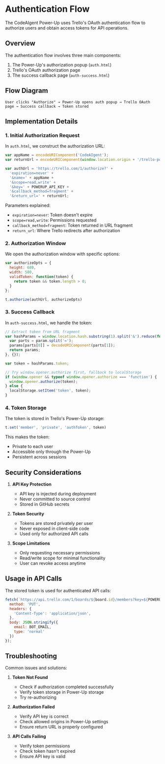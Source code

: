 # Authentication Flow

The CodeAIgent Power-Up uses Trello's OAuth authentication flow to authorize users and obtain access tokens for API operations.

## Overview

The authentication flow involves three main components:
1. The Power-Up's authorization popup (`auth.html`)
2. Trello's OAuth authorization page
3. The success callback page (`auth-success.html`)

## Flow Diagram

```
User clicks "Authorize" → Power-Up opens auth popup → Trello OAuth page → Success callback → Token stored
```

## Implementation Details

### 1. Initial Authorization Request

In `auth.html`, we construct the authorization URL:

```javascript
var appName = encodeURIComponent('CodeAIgent');
var returnUrl = encodeURIComponent(window.location.origin + '/trello-powerup/auth-success.html');

var authUrl = 'https://trello.com/1/authorize?' +
  'expiration=never' +
  '&name=' + appName +
  '&scope=read,write' +
  '&key=' + POWERUP_API_KEY +
  '&callback_method=fragment' +
  '&return_url=' + returnUrl;
```

Parameters explained:
- `expiration=never`: Token doesn't expire
- `scope=read,write`: Permissions requested
- `callback_method=fragment`: Token returned in URL fragment
- `return_url`: Where Trello redirects after authorization

### 2. Authorization Window

We open the authorization window with specific options:

```javascript
var authorizeOpts = {
  height: 680,
  width: 580,
  validToken: function(token) {
    return token && token.length > 0;
  }
};

t.authorize(authUrl, authorizeOpts)
```

### 3. Success Callback

In `auth-success.html`, we handle the token:

```javascript
// Extract token from URL fragment
var hashParams = window.location.hash.substring(1).split('&').reduce(function(params, param) {
  var parts = param.split('=');
  params[parts[0]] = decodeURIComponent(parts[1]);
  return params;
}, {});

var token = hashParams.token;

// Try window.opener.authorize first, fallback to localStorage
if (window.opener && typeof window.opener.authorize === 'function') {
  window.opener.authorize(token);
} else {
  localStorage.setItem('token', token);
}
```

### 4. Token Storage

The token is stored in Trello's Power-Up storage:

```javascript
t.set('member', 'private', 'authToken', token)
```

This makes the token:
- Private to each user
- Accessible only through the Power-Up
- Persistent across sessions

## Security Considerations

1. **API Key Protection**
   - API key is injected during deployment
   - Never committed to source control
   - Stored in GitHub secrets

2. **Token Security**
   - Tokens are stored privately per user
   - Never exposed in client-side code
   - Used only for authorized API calls

3. **Scope Limitations**
   - Only requesting necessary permissions
   - Read/write scope for minimal functionality
   - User can revoke access anytime

## Usage in API Calls

The stored token is used for authenticated API calls:

```javascript
fetch(`https://api.trello.com/1/boards/${board.id}/members?key=${POWERUP_API_KEY}&token=${authToken}`, {
  method: 'PUT',
  headers: {
    'Content-Type': 'application/json',
  },
  body: JSON.stringify({
    email: BOT_EMAIL,
    type: 'normal'
  })
});
```

## Troubleshooting

Common issues and solutions:

1. **Token Not Found**
   - Check if authorization completed successfully
   - Verify token storage in Power-Up storage
   - Try re-authorizing

2. **Authorization Failed**
   - Verify API key is correct
   - Check allowed origins in Power-Up settings
   - Ensure return URL is properly configured

3. **API Calls Failing**
   - Verify token permissions
   - Check token hasn't expired
   - Ensure API key is valid 